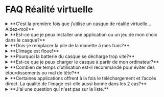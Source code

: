 # FAQ Réalité virtuelle

<details>
  <summary>**C’est la première fois que j’utilise un casque de réalité virtuelle... Aidez-moi!**</summary>

  Vous pouvez consulter [le guide d’utilisation](https://creanum.notion.site/b833cc442e5e4aba95aed52be74cd51e) du casque Oculus Go et découvrir une des [expériences immersives recommandées](https://creanum.notion.site/0468a9c35a2545ffa9f1991117c08628). N’oubliez pas de lire [les mises en garde](https://creanum.notion.site/ea52ef098bd54ff18388b25881853769). Si vous avez besoin d’aide, n’hésitez pas à [nous contacter](https://creanum.notion.site/33f9bd7c0c67457da83396c179ccb487).

</details>

<details>
  <summary>**Est-ce que je peux installer une application ou un jeu de mon choix dans le casque?**</summary>

 Non, par contre nous sommes à l'écoute de vos suggestions pour étendre toujours plus notre offre de réalité virtuelle. [Communiquez avec nous ](/a-propos/soutien-creation/)
</details>

<details>
  <summary>**Dois-je remplacer la pile de la manette à mes frais?**</summary>

  Les casques sont prêtés avec des piles rechargeables. Vous avez également la possibilité de vous présenter à la bibliothèque pour demander une nouvelle pile en échange de celle qui est épuisée.
</details>

<details>
  <summary>**L’image est floue!**</summary>

  Réajustez le casque sur votre tête jusqu’à ce que l’image soit nette.
</details>

<details>
  <summary>**Pourquoi la batterie du casque se décharge trop vite?**</summary>

  Selon les applications, la batterie peut se décharger rapidement.
</details>

<details>
  <summary>**Est-ce que je peux charger le casque à partir de mon ordinateur?**</summary>

  Oui.
</details>

<details>
  <summary>**Combien de temps d’utilisation est-il recommandé pour éviter des étourdissements ou mal de tête?**</summary>

  Si vous utilisez un casque VR pour la première fois, des étourdissements peuvent survenir assez rapidement. Utiliser le casque par session de 30 minutes en prenant des pauses de 15 minutes entre chaque session. [Lisez les mises en garde](https://creanum.notion.site/ea52ef098bd54ff18388b25881853769)
</details>

<details>
  <summary>**Certaines applications offrent à la fois le téléchargement et l’accès direct. La qualité de l’image est-elle aussi bonne dans les 2 cas?**</summary>

  Le téléchargement assure une bonne qualité de l’expérience. La qualité de l’accès direct dépend de la vitesse de votre connexion Internet. 
</details>

<details>
  <summary>**J'ai une question qui n'est pas sur la liste.**</summary>

  N'hésitez pas à la poser à un membre de [notre équipe](https://creanum.notion.site/33f9bd7c0c67457da83396c179ccb487) sur place ou [par courriel](https://creanum.notion.site/33f9bd7c0c67457da83396c179ccb487)
</details>

